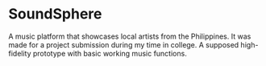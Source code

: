 # SoundSphere
A music platform that showcases local artists from the Philippines. It was made for a project submission during my time in college. A supposed high-fidelity prototype with basic working music functions.
